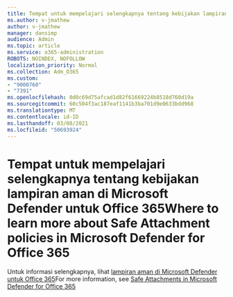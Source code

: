 ```yaml
---
title: Tempat untuk mempelajari selengkapnya tentang kebijakan lampiran aman di Microsoft Defender untuk Office 365
ms.author: v-jmathew
author: v-jmathew
manager: dansimp
audience: Admin
ms.topic: article
ms.service: o365-administration
ROBOTS: NOINDEX, NOFOLLOW
localization_priority: Normal
ms.collection: Adm_O365
ms.custom:
- "9000760"
- "7391"
ms.openlocfilehash: 0d0c69d75afcad1d82f61669224b8518d760d19a
ms.sourcegitcommit: 60c504f3ac187eaf1141b3ba701d9e0633bdd968
ms.translationtype: MT
ms.contentlocale: id-ID
ms.lasthandoff: 03/08/2021
ms.locfileid: "50693924"
---
```

# <a name="where-to-learn-more-about-safe-attachment-policies-in-microsoft-defender-for-office-365"></a><span data-ttu-id="88178-102">Tempat untuk mempelajari selengkapnya tentang kebijakan lampiran aman di Microsoft Defender untuk Office 365</span><span class="sxs-lookup"><span data-stu-id="88178-102">Where to learn more about Safe Attachment policies in Microsoft Defender for Office 365</span></span>

<span data-ttu-id="88178-103">Untuk informasi selengkapnya, lihat [lampiran aman di Microsoft Defender untuk Office 365](https://go.microsoft.com/fwlink/?linkid=2092213)</span><span class="sxs-lookup"><span data-stu-id="88178-103">For more information, see [Safe Attachments in Microsoft Defender for Office 365](https://go.microsoft.com/fwlink/?linkid=2092213)</span></span>
